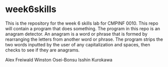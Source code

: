 # week6skills

This is the repository for the week 6 skills lab for CMPINF 0010. This repo will contain a program that does something.
The program in this repo is an anagram detector. An anagram is a word or phrase that is formed by rearranging the letters from another word or phrase.
The program strips the two words inputted by the user of any capitalization and spaces, then checks to see if they are anagrams.

Alex Freiwald
Winston Osei-Bonsu
Isshin Kurokawa
